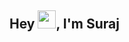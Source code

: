 ## Hey <img src="https://github.com/TheDudeThatCode/TheDudeThatCode/blob/master/Assets/Hi.gif" width="29">, I'm Suraj 
